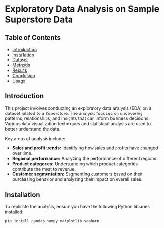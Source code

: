 # Exploratory Data Analysis on Sample Superstore Data

## Table of Contents
- [Introduction](#introduction)
- [Installation](#installation)
- [Dataset](#dataset)
- [Methods](#methods)
- [Results](#results)
- [Conclusion](#conclusion)
- [Usage](#usage)

## Introduction
This project involves conducting an exploratory data analysis (EDA) on a dataset related to a Superstore. The analysis focuses on uncovering patterns, relationships, and insights that can inform business decisions. Various data visualization techniques and statistical analysis are used to better understand the data.

Key areas of analysis include:
- **Sales and profit trends:** Identifying how sales and profits have changed over time.
- **Regional performance:** Analyzing the performance of different regions.
- **Product categories:** Understanding which product categories contribute the most to revenue.
- **Customer segmentation:** Segmenting customers based on their purchasing behavior and analyzing their impact on overall sales.

## Installation
To replicate the analysis, ensure you have the following Python libraries installed:

```bash
pip install pandas numpy matplotlib seaborn
